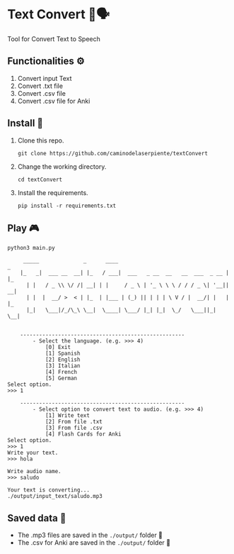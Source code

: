 # Text Convert 📝🗣️
Tool for Convert Text to Speech


## Functionalities ⚙️
1. Convert input Text
2. Convert .txt file
3. Convert .csv file
4. Convert .csv file for Anki


## Install 🔧 
1. Clone this repo.<br>
    ```consol
    git clone https://github.com/caminodelaserpiente/textConvert
    ```

2. Change the working directory.<br>
    ```consol
    cd textConvert
    ```

3. Install the requirements.<br>
    ```consol
    pip install -r requirements.txt
    ```


## Play 🎮
```consol
python3 main.py
```

         _____              _      ____                                   _   
        |_   _|  ___ __  __| |_   / ___|  ___   _ __  __   __  ___  _ __ | |_ 
          | |   / _ \\ \/ /| __| | |     / _ \ | '_ \ \ \ / / / _ \| '__|| __|
          | |  |  __/ >  < | |_  | |___ | (_) || | | | \ V / |  __/| |   | |_ 
          |_|   \___|/_/\_\ \__|  \____| \___/ |_| |_|  \_/   \___||_|    \__| 

    
        ----------------------------------------------------
            - Select the language. (e.g. >>> 4)
                [0] Exit
                [1] Spanish
                [2] English
                [3] Italian
                [4] French 
                [5] German
    Select option.
    >>> 1

        ----------------------------------------------------
            - Select option to convert text to audio. (e.g. >>> 4)
                [1] Write text
                [2] From file .txt 
                [3] From file .csv
                [4] Flash Cards for Anki
    Select option.
    >>> 1 
    Write your text. 
    >>> hola

    Write audio name. 
    >>> saludo

    Your text is converting...
    ./output/input_text/saludo.mp3
 

## Saved data 💾
* The .mp3 files are saved in the `./output/` folder  📁
* The .csv for Anki are saved in the `./output/` folder  📁
